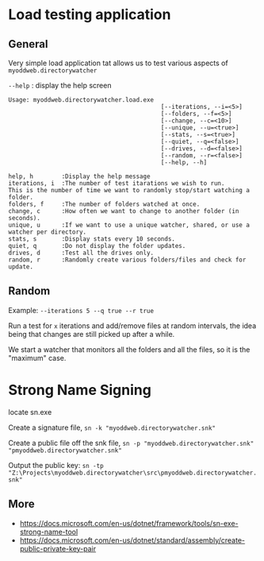 # Load testing application

## General

Very simple load application tat allows us to test various aspects of `myoddweb.directorywatcher`

`--help` :  display the help screen

```
Usage: myoddweb.directorywatcher.load.exe
                                           [--iterations, --i=<5>]
                                           [--folders, --f=<5>]
                                           [--change, --c=<10>]
                                           [--unique, --u=<true>]
                                           [--stats, --s=<true>]
                                           [--quiet, --q=<false>]
                                           [--drives, --d=<false>]
                                           [--random, --r=<false>]
                                           [--help, --h]

help, h        :Display the help message
iterations, i  :The number of test itarations we wish to run.
This is the number of time we want to randomly stop/start watching a folder.
folders, f     :The number of folders watched at once.
change, c      :How often we want to change to another folder (in seconds).
unique, u      :If we want to use a unique watcher, shared, or use a watcher per directory.
stats, s       :Display stats every 10 seconds.
quiet, q       :Do not display the folder updates.
drives, d      :Test all the drives only.
random, r      :Randomly create various folders/files and check for update.
```

## Random 

Example: `--iterations 5 --q true --r true`

Run a test for `x` iterations and add/remove files at random intervals, the idea being that changes are still picked up after a while.

We start a watcher that monitors all the folders and all the files, so it is the "maximum" case.

# Strong Name Signing

locate sn.exe

Create a signature file, `sn -k "myoddweb.directorywatcher.snk"`

Create a public file off the snk file, `sn -p "myoddweb.directorywatcher.snk" "pmyoddweb.directorywatcher.snk"`

Output the public key: `sn -tp "Z:\Projects\myoddweb.directorywatcher\src\pmyoddweb.directorywatcher.snk"`

## More 

- https://docs.microsoft.com/en-us/dotnet/framework/tools/sn-exe-strong-name-tool
- https://docs.microsoft.com/en-us/dotnet/standard/assembly/create-public-private-key-pair
